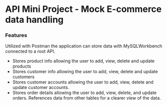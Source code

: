 # API Mini Project - Mock E-commerce data handling

### Features
Utilized with Postman the application can store data with MySQLWorkbench connected to a root API.
- Stores product info allowing the user to add, view, delete and update products
- Stores customer info allowing the user to add, view, delete and update customers
- Stores customer accounts allowing the user to add, view, delete and update customer accounts.
- Stores order details allowing the user to add, view, delete, and update orders. References data from other tables for a clearer view of the data.
